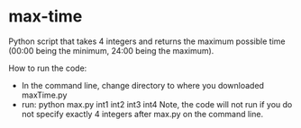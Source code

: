 # max-time
Python script that takes 4 integers and returns the maximum possible time (00:00 being the minimum, 24:00 being the maximum).

How to run the code:
  * In the command line, change directory to where you downloaded maxTime.py
  * run: python max.py int1 int2 int3 int4
Note, the code will not run if you do not specify exactly 4 integers after max.py on the command line.

